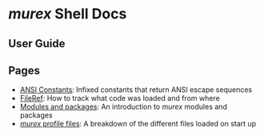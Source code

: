 # _murex_ Shell Docs

## User Guide

## Pages

* [ANSI Constants](user-guide/ansi.md):
  Infixed constants that return ANSI escape sequences
* [FileRef](user-guide/fileref.md):
  How to track what code was loaded and from where
* [Modules and packages](user-guide/modules.md):
  An introduction to _murex_ modules and packages
* [_murex_ profile files](user-guide/profile.md):
  A breakdown of the different files loaded on start up